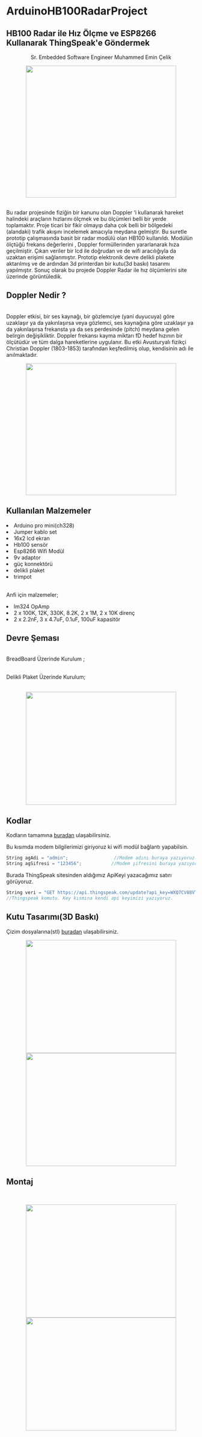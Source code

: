 # ArduinoHB100RadarProject
## HB100 Radar ile Hız Ölçme ve ESP8266 Kullanarak ThingSpeak'e Göndermek

<p align="center">
Sr. Embedded Software Engineer Muhammed Emin Çelik
</p>

<p align="center">
  <img width="400" height="350" src="https://github.com/mcelik7/ArduinoHB100RadarProject/blob/main/images/prototip1.png">
</p>

<br>Bu radar projesinde fiziğin bir kanunu olan Doppler ‘i  kullanarak hareket halindeki araçların hızlarını ölçmek ve bu ölçümleri belli bir yerde toplamaktır. Proje ticari bir fikir olmayıp daha çok belli bir bölgedeki (alandaki) trafik akışını incelemek amacıyla meydana gelmiştir. Bu suretle prototip çalışmasında basit bir radar modülü olan HB100 kullanıldı. Modülün ölçtüğü frekans değerlerini , Doppler formüllerinden yararlanarak hıza geçilmiştir. Çıkan veriler bir lcd ile doğrudan ve de wifi aracılığıyla da uzaktan erişimi sağlanmıştır. Prototip elektronik devre delikli plakete aktarılmış ve de ardından 3d printerdan bir kutu(3d baskı) tasarımı yapılmıştır. Sonuç olarak bu projede Doppler Radar ile hız ölçümlerini site üzerinde görüntüledik.</li>

## Doppler Nedir ?

<br>Doppler etkisi, bir ses kaynağı, bir gözlemciye (yani duyucuya) göre uzaklaşır ya da yakınlaşırsa veya gözlemci, ses kaynağına göre uzaklaşır ya da yakınlaşırsa frekansta ya da ses perdesinde (pitch) meydana gelen belirgin değişikliktir. Doppler frekansı kayma miktarı fD hedef hızının bir ölçütüdür ve tüm dalga hareketlerine uygulanır. Bu etki Avusturyalı fizikçi Christian Doppler (1803-1853) tarafından keşfedilmiş olup, kendisinin adı ile anılmaktadır.

<p align="center">
  <img width="400" height="350" src="https://github.com/mcelik7/ArduinoHB100RadarProject/blob/main/images/doppler.jpg">
</p>

## Kullanılan Malzemeler

<li>Arduino pro mini(ch328)</li>
<li>Jumper kablo set</li>    
<li>16x2 lcd ekran</li>      
<li>Hb100 sensör</li>
<li>Esp8266 Wifi Modül</li>
<li>9v adaptor</li>     
<li>güç konnektörü</li>       
<li>delikli plaket</li>
<li>trimpot</li>              
          

<br>Anfi için malzemeler;

<li>lm324 OpAmp</li>        
<li>2 x 100K, 12K, 330K, 8.2K, 2 x 1M, 2 x 10K direnç</li>    
<li>2 x 2.2nF, 3 x 4.7uF, 0.1uF, 100uF kapasitör</li>

## Devre Şeması

<br>BreadBoard Üzerinde Kurulum ;

<br>Delikli Plaket Üzerinde Kurulum;
<br>
<br>
<p align="center">
  <img width="400" height="300" src="https://github.com/mcelik7/ArduinoHB100RadarProject/blob/main/images/plaket.png">
</p>

## Kodlar

Kodların tamamına [buradan](https://github.com/mcelik7/ArduinoHB100RadarProject/blob/main/RadarProject.ino) ulaşabilirsiniz.

Bu kısımda modem bilgilerimizi giriyoruz ki wifi modül bağlantı yapabilsin.
```c++
String agAdi = "admin";                 //Modem adını buraya yazıyoruz.    
String agSifresi = "123456";           //Modem şifresini buraya yazıyoruz.
```

Burada ThingSpeak sitesinden aldığımız ApiKeyi yazacağımız satırı görüyoruz.
```c++
String veri = "GET https://api.thingspeak.com/update?api_key=WXQ7CV88VTIPT3XA"; 
//Thingspeak komutu. Key kısmına kendi api keyimizi yazıyoruz.  
```
## Kutu Tasarımı(3D Baskı)

Çizim dosyalarına(stl) [buradan](https://github.com/mcelik7/ArduinoHB100RadarProject/blob/main/stl/) ulaşabilirsiniz.

<p align="center">
  <img width="400" height="300" src="https://github.com/mcelik7/ArduinoHB100RadarProject/blob/main/images/sketchupcizim.png">
    <img width="400" height="300" src="https://github.com/mcelik7/ArduinoHB100RadarProject/blob/main/images/ilkcizim.jpg">
</p>

## Montaj
<br>

<p align="center">
  <img width="400" height="300" src="https://github.com/mcelik7/ArduinoHB100RadarProject/blob/main/images/montaj.jpg">
    <img width="400" height="300" src="https://github.com/mcelik7/ArduinoHB100RadarProject/blob/main/images/final.jpg">
</p>

